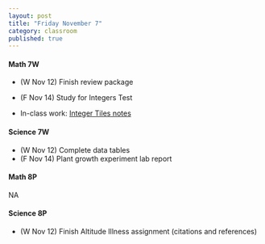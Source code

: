 ```yaml
---
layout: post
title: "Friday November 7"
category: classroom
published: true
---
```


#### Math 7W
* (W Nov 12) Finish review package
* (F Nov 14) Study for Integers Test  

* In-class work: [Integer Tiles notes](http://drpineda.ca/classroom/notes/Math7/Numbers/IntegerTiles.html#1)

#### Science 7W
* (W Nov 12) Complete data tables
* (F Nov 14) Plant growth experiment lab report

#### Math 8P
NA

#### Science 8P
* (W Nov 12) Finish Altitude Illness assignment (citations and references)
